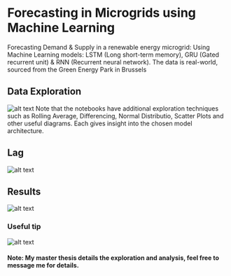 # Forecasting in Microgrids using Machine Learning
Forecasting Demand &amp; Supply in a renewable energy microgrid: Using Machine Learning models: LSTM (Long short-term memory), GRU (Gated recurrent unit) &amp; RNN (Recurrent neural network). The data is real-world, sourced from the Green Energy Park in Brussels

## Data Exploration
![alt text](https://github.com/gg3883/ForecastingMicrogridML/blob/master/images/Description.jpg)
Note that the notebooks have additional exploration techniques such as Rolling Average, Differencing, Normal Distributio, Scatter Plots and other useful diagrams. Each gives insight into the chosen model architecture.

## Lag
![alt text](https://github.com/gg3883/ForecastingMicrogridML/blob/master/images/Lags.jpg)

## Results
![alt text](https://github.com/gg3883/ForecastingMicrogridML/blob/master/images/Results.jpg)

### Useful tip
![alt text](https://github.com/gg3883/ForecastingMicrogridML/blob/master/images/Forecasting%20Horizons.jpg)

#### Note: My master thesis details the exploration and analysis, feel free to message me for details.

